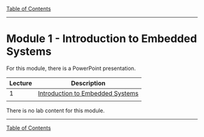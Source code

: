 [Table of Contents](/README.MD)

---

# Module 1 - Introduction to Embedded Systems

For this module, there is a PowerPoint presentation.

| Lecture | Description |
| - | - |
| 1 | [Introduction to Embedded Systems](./Module_1.pptx) |
| |

There is no lab content for this module.

---

[Table of Contents](/README.MD)



